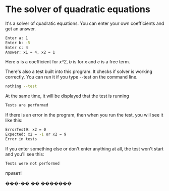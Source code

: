 # The solver of quadratic equations

It's a solver of quadratic equations.
You can enter your own coefficients and get an answer.
``` sh
Enter a: 1
Enter b: -5
Enter c: 4
Answer: x1 = 4, x2 = 1
```
Here _a_ is a coefficient for _x^2_, _b_ is for _x_ and _c_ is a free term.

There's also a test built into this program. It checks if solver is working correctly.
You can run it if you type --test on the command line.

``` bash
nothing --test
```
At the same time, it will be displayed that the test is running

``` sh
Tests are performed
```
If there is an error in the program, then when you run the test, you will see it like this:
``` sh
ErrorTest9: x2 = 0
Expected: x2 = -1 or x2 = 9
Error in tests
```


If you enter something else or don't enter anything at all, the test won't start and you'll see this:

``` sh
Tests were not performed
```
привет!

���-�� �� �������
